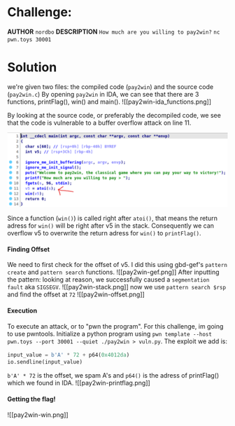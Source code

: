 # Challenge:

**AUTHOR**
`nordbo`
**DESCRIPTION**
`How much are you willing to pay2win?`
`nc pwn.toys 30001`

# Solution

we're given two files: the compiled code (`pay2win`) and the source code (`pay2win.c`)
By opening `pay2win` in IDA, we can see that there are 3 functions, printFlag(), win() and main().
![[pay2win-ida_functions.png]]

By looking at the source code, or preferably the decompiled code, we see that the code is vulnerable to a buffer overflow attack on line 11.

![ida](pwn/images/pay2win-decompile.png)

Since a function (`win()`) is called right after `atoi()`, that means the return adress for `win()` will be right after v5 in the stack. Consequently we can overflow v5 to overwrite the return adress for `win()` to `printFlag()`.

#### Finding Offset

We need to first check for the offset of v5. I did this using gbd-gef's `pattern create` and `pattern search` functions.
![[pay2win-gef.png]]
After inputting the pattern:
looking at reason, we successfully caused a `segmentation fault` aka `SIGSEGV`.
![[pay2win-stack.png]]
now we use `pattern search $rsp` and find the offset at `72`
![[pay2win-offset.png]]

#### Execution

To execute an attack, or to "pwn the program". For this challenge, im going to use pwntools. 
Initialize a python program using `pwn template --host pwn.toys --port 30001 --quiet ./pay2win > vuln.py`. The exploit we add is:
```py
input_value = b'A' * 72 + p64(0x4012da)
io.sendline(input_value)
```

`b'A' * 72` is the offset, we spam A's and `p64()` is the adress of printFlag() which we found in IDA.
![[pay2win-printflag.png]]

#### Getting the flag!

![[pay2win-win.png]]
